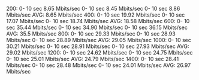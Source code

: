200:
   0-  10 sec       8.65 Mbits/sec
   0-  10 sec       8.45 Mbits/sec
   0-  10 sec       8.86 Mbits/sec
AVG: 8.65 Mbits/sec
400:
  0-  10 sec       19.92 Mbits/sec
  0-  10 sec       17.07 Mbits/sec
  0-  10 sec       18.74 Mbits/sec
AVG: 18.58 Mbits/sec
600:
  0-  10 sec       35.44 Mbits/sec
  0-  10 sec       34.90 Mbits/sec
  0-  10 sec       36.15 Mbits/sec
AVG: 35.5 Mbits/sec
800:
  0-  10 sec       29.33 Mbits/sec
  0-  10 sec       28.93 Mbits/sec
  0-  10 sec       28.89 Mbits/sec
AVG: 29.05 Mbits/sec
1000:
  0-  10 sec       30.21 Mbits/sec
  0-  10 sec       28.91 Mbits/sec
  0-  10 sec       27.93 Mbits/sec
AVG: 29.02 Mbits/sec
1200:
  0-  10 sec       24.62 Mbits/sec
  0-  10 sec       24.75 Mbits/sec
  0-  10 sec       25.01 Mbits/sec
AVG: 24.79 Mbits/sec
1400:
  0-  10 sec       28.41 Mbits/sec
  0-  10 sec       28.48 Mbits/sec
  0-  10 sec       24.01 Mbits/sec
AVG: 26.97 Mbits/sec
